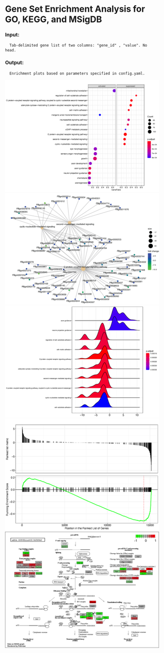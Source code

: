 # Gene Set Enrichment Analysis for GO, KEGG, and MSigDB

### Input:

      Tab-delimited gene list of two columns: "gene_id" , "value". No head. 

### Output:

      Enrichment plots based on parameters specified in config.yaml.

![alt text](https://github.com/yh154/Geneset-Enrichment/blob/master/output/dotplot.png)
![alt text](https://github.com/yh154/Geneset-Enrichment/blob/master/output/cnetplot.png)
![alt text](https://github.com/yh154/Geneset-Enrichment/blob/master/output/redgeplot.png)
![alt text](https://github.com/yh154/Geneset-Enrichment/blob/master/output/gseaplot.png)
![alt text](https://github.com/yh154/Geneset-Enrichment/blob/master/output/pathview.png)
